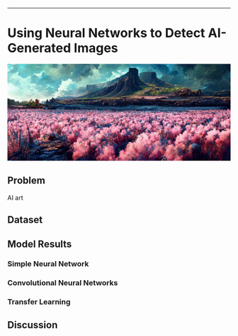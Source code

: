 ** **
# Using Neural Networks to Detect AI-Generated Images

![dalle image](midjourney.jpg)

## Problem

AI art 

## Dataset

## Model Results

### Simple Neural Network

### Convolutional Neural Networks

### Transfer Learning

## Discussion
